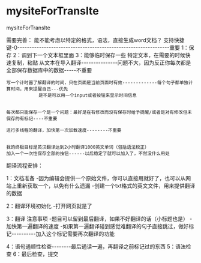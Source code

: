 # mysiteForTranslte
mysiteForTranslte


需要完善：
    能不能考虑以特定的格式，语法，直接生成word文档？
    支持快捷键-0---------------------------------------------------------------重要
        1：保存
        2：调到下一个文本框里面
        3：能够临时保存一些 特定文本，在需要的时候快速复制，粘贴
    从文本在导入翻译---------------问题不大，因为反正你每次都是全部保存数据库中的数据-----不重要

    写一个计时器了解翻译的时间，只在页面是当前页面时有效-------------每个句子都单独计算时间，用来提醒自己---优先
                是不是可以用一个input或者按钮来显示时间信息


    每次都只能保存一个是一个问题：最好是在有修改而没有保存时给予提醒/或者是对有修改但未保存的有标记----不重要

    进行多线程的翻译，加快第一次加载速度--------不重要


    我的终极目标是英汉翻译达到2小时翻译1000英文单词（包括语法校正）
    加入一个一次性保存全部的按钮------以后稳定了就可以加入了，不然没什么用处


翻译流程安排：

1：文档准备
    -因为编辑会提供一个原始文件，你可以直接用就好了，也可以从网站上重新获取一个，以免有什么遗漏
    -创建一个txt格式的英文文件，用来提供翻译的数据

2：翻译环境初始化
    -打开网页就是了

3：翻译
    注意事项
        -题目可以留到最后翻译，如果不好翻译的话（小标题也是）
        -加快第一遍翻译的速度
        -如果第一遍翻译碰到感觉难翻译的句子直接跳过，做好标记----------加入这个标记需要再次翻译的功能

4：语句通顺性检查--------最后通读一遍，再翻译之前标记过的东西
5：语法检查
6：最后检查，提交